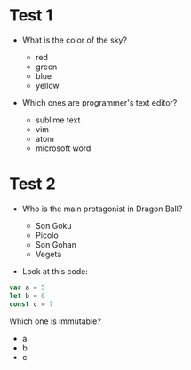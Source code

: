 # Test 1

* What is the color of the sky?
  - red
  - green
  - blue 
  - yellow

* Which ones are programmer's text editor?
  - sublime text 
  - vim 
  - atom 
  - microsoft word

# Test 2

* Who is the main protagonist in Dragon Ball?
  - Son Goku 
  - Picolo
  - Son Gohan
  - Vegeta

* Look at this code:
```javascript
var a = 5
let b = 6
const c = 7
```
Which one is immutable?
  - a
  - b
  - c 
